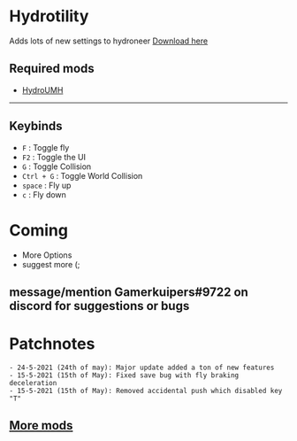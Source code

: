 # Hydrotility
Adds lots of new settings to hydroneer [Download here](https://github.com/Gamerkuipers/Hydroneer-Modding/blob/main/Hydrotility/500-Hydrotility_P.pak)

## Required mods
- [HydroUMH](https://github.com/RHlNO/HydroneerModding/raw/main/Release%20Mods/501-HydroUMH_P.pak)
-----------
## Keybinds
- `F` : Toggle fly
- `F2` : Toggle the UI
- `G` : Toggle Collision
- `Ctrl + G` : Toggle World Collision
- `space` : Fly up
- `c` : Fly down

# Coming
- More Options
- suggest more (;

## message/mention Gamerkuipers#9722 on discord for suggestions or bugs

# Patchnotes
```
- 24-5-2021 (24th of may): Major update added a ton of new features
- 15-5-2021 (15th of May): Fixed save bug with fly braking deceleration
- 15-5-2021 (15th of May): Removed accidental push which disabled key "T"
```


## [More mods](../)